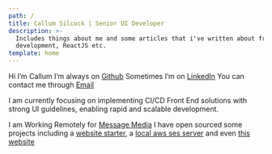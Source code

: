 ```yaml
---
path: /
title: Callum Silcock | Senior UI Developer
description: >-
  Includes things about me and some articles that i've written about front end
  development, ReactJS etc.
template: home
---
```

Hi I’m Callum
I’m always on [Github](https://github.com/csi-lk/)
Sometimes I’m on [LinkedIn](https://au.linkedin.com/in/callumsilcock)
You can contact me through [Email](mailto:contact@csi.lk)

I am currently focusing on implementing CI/CD Front End solutions with strong UI guidelines, enabling rapid and scalable development.

I am Working Remotely for [Message Media](https://messagemedia.com.au)
I have open sourced some projects including a [website starter](https://github.com/csi-lk/website-starter), a [local aws ses server](https://github.com/csi-lk/aws-ses-local) and even [this website](https://github.com/csi-lk/csi.lk)

